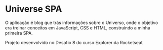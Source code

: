 # Universe SPA

O aplicação é blog que trás informações sobre o Universo, onde o objetivo era treinar conceitos em JavaScript, CSS e HTML, construindo a minha primeira SPA.

Projeto desenvolvido no Desafio 8 do curso Explorer da Rocketseat
